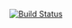 [![Build Status](https://travis-ci.com/mikanikos/Favo.svg?branch=master)](https://travis-ci.com/mikanikos/Favo)
